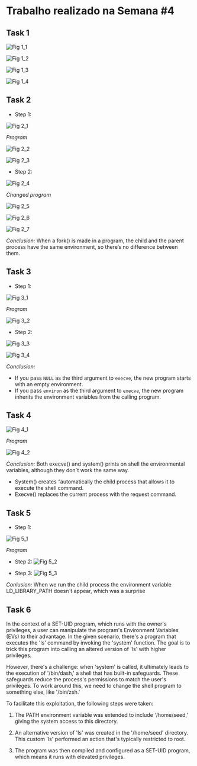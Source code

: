 # Trabalho realizado na Semana #4 

## Task 1
![Fig 1_1](./imgs/LOGBOOK4/task1_1.png)

![Fig 1_2](./imgs/LOGBOOK4/task1_2.png)

![Fig 1_3](./imgs/LOGBOOK4/task1_3.png)

![Fig 1_4](./imgs/LOGBOOK4/task1_4.png)

## Task 2
- Step 1:

![Fig 2_1](./imgs/LOGBOOK4/task2_1.png)

_Program_

![Fig 2_2](./imgs/LOGBOOK4/task2_2.png)

![Fig 2_3](./imgs/LOGBOOK4/task2_3.png)

- Step 2:

![Fig 2_4](./imgs/LOGBOOK4/task2_4.png)

_Changed program_

![Fig 2_5](./imgs/LOGBOOK4/task2_5.png)

![Fig 2_6](./imgs/LOGBOOK4/task2_6.png)

![Fig 2_7](./imgs/LOGBOOK4/task2_7.png)

_Conclusion:_ When a fork() is made in a program, the child and the parent process have the same environment, so there’s no difference between them.

## Task 3
- Step 1:

![Fig 3_1](./imgs/LOGBOOK4/task3_1.png)

_Program_

![Fig 3_2](./imgs/LOGBOOK4/task3_2.png)

- Step 2:

![Fig 3_3](./imgs/LOGBOOK4/task3_3.png)

![Fig 3_4](./imgs/LOGBOOK4/task3_4.png)

_Conclusion:_  
* If you pass `NULL` as the third argument to `execve`, the new program starts with an empty environment. 
* If you pass `environ` as the third argument to `execve`, the new program inherits the environment variables from the calling program.


## Task 4

![Fig 4_1](./imgs/LOGBOOK4/task4_1.png)

_Program_

![Fig 4_2](./imgs/LOGBOOK4/task4_2.png)

_Conclusion:_ Both execve() and system() prints on shell the environmental variables, although they don´t work the same way.
* System() creates “automatically the child process that allows it to execute the shell command.
* Execve() replaces the current process with the request command.



## Task 5
- Step 1:

![Fig 5_1](./imgs/LOGBOOK4/task5_1.png)

_Program_

- Step 2:
![Fig 5_2](./imgs/LOGBOOK4/task5_2.png)

- Step 3:
![Fig 5_3](./imgs/LOGBOOK4/task5_3.png)

_Conlusion:_ When we run the child process the environment variable LD_LIBRARY_PATH doesn´t appear, which was a surprise


## Task 6
In the context of a SET-UID program, which runs with the owner's privileges, a user can manipulate the program's Environment Variables (EVs) to their advantage. In the given scenario, there's a program that executes the 'ls' command by invoking the 'system' function. The goal is to trick this program into calling an altered version of 'ls' with higher privileges.

However, there's a challenge: when 'system' is called, it ultimately leads to the execution of '/bin/dash,' a shell that has built-in safeguards. These safeguards reduce the process's permissions to match the user's privileges. To work around this, we need to change the shell program to something else, like '/bin/zsh.'

To facilitate this exploitation, the following steps were taken:

1. The PATH environment variable was extended to include '/home/seed,' giving the system access to this directory.

2. An alternative version of 'ls' was created in the '/home/seed' directory. This custom 'ls' performed an action that's typically restricted to root.

3. The program was then compiled and configured as a SET-UID program, which means it runs with elevated privileges.
